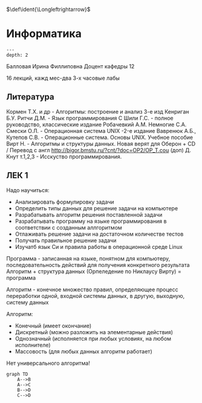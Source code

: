 $\def\ident{\Longleftrightarrow}$
$\newcommand{\braket}[1]{\langle #1 \rangle}$
$\newcommand{\block}[2]{\begin{#1} #2 \end{#1}}$
$\newcommand{\cases}[1]{\block{cases}{#1}}$
$\newcommand{\wrapmat}[2]{\block{#1}{#2}}$
$\newcommand{\mat}[1]{\wrapmat{Vmatrix}{#1}}$
$\newcommand{\det}[1]{\wrapmat{vmatrix}{#1}}$
$\newcommand{\pmat}[1]{\wrapmat{pmatrix}{#1}}$
$\newcommand{\upline}[1]{\overline{#1}}$
$\newcommand{\dnline}[1]{\underline{#1}}$

# Информатика

```{contents} Содержание
---
depth: 2
```

Балловая Ирина Филлиповна
Доцент кафедры 12

16 лекций, кажд мес-два 3-х часовые лабы

## Литература

Кормен Т.Х. и др - Алгоритмы: построение и анализ 3-е изд
Кенриган Б.У. Ритчи Д.М. - Язык программирования С
Шили Г.С. - полное руководство, классические издание
Робачевкий А.М. Немногие С.А. Смески О.Л. - Операционная система UNIX -2-е издание
Вавренюк А.Б., Кутепов С.В. - Операционные система. Основы UNIX. Учебное пособие
Вирт Н. - Алгоритмы и структуры данных. Новая верят для Оберон + CD / Перевод с англ
http://bigor.bmstu.ru/?cnt/?doc=OP2/OP_T.cou
(доп) Д. Кнут т.1,2,3 - Исскуство программирования.

## ЛЕК 1

Надо научиться:
- Анализировать формулировку задачи
- Определить типы данных для решение задачи на компьютере
- Разрабатывать алгоритм решения поставленной задачи
- Разрабатывать программу на языке программирования в соответствии с созданным аллгоритмом
- Отлаживать решение задачи на достаточном количестве тестов
- Получать правильное решение задачи
- Изучатб язык Си и правила работы в операционной среде Linux

Программа - записанная на языке, понятном для компьютеру, последовательность действий для получения конкретного результата
Алгоритм + структура данных (Орпеледение по Никлаусу Вирту) = программа

Алгоритм - конечное множество правил, определяющее процесс переработки одной, входной системы данных, в другую, выходную, систему данных

Алгоритм:

- Конечный (имеет окончание)
- Дискретный (можно разложить на элементарные действия)
- Однозначный (исполняется при любых условиях, на любом исполнителе)
- Массовость (для любых данных алгоритм работает)

Нет универсального алгоритма!

```mermaid
graph TD
	A-->B
	A-->C
	B-->D
	C-->D
```
